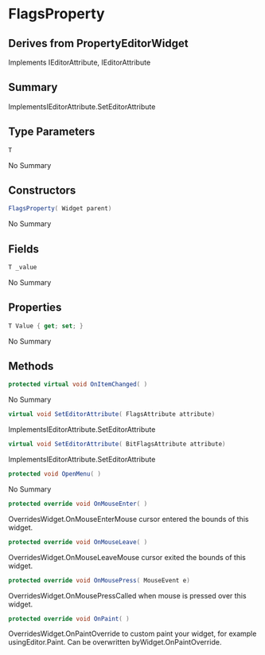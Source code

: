 # FlagsProperty<T>

## Derives from PropertyEditorWidget
Implements IEditorAttribute<FlagsAttribute>, IEditorAttribute<BitFlagsAttribute>

## Summary

ImplementsIEditorAttribute<T>.SetEditorAttribute
## Type Parameters

```c#
T
```
No Summary
## Constructors

```c#
FlagsProperty( Widget parent) 
```
No Summary
## Fields

```c#
T _value
```
No Summary
## Properties

```c#
T Value { get; set; } 
```
No Summary
## Methods

```c#
protected virtual void OnItemChanged( ) 
```
No Summary
```c#
virtual void SetEditorAttribute( FlagsAttribute attribute) 
```
ImplementsIEditorAttribute<T>.SetEditorAttribute
```c#
virtual void SetEditorAttribute( BitFlagsAttribute attribute) 
```
ImplementsIEditorAttribute<T>.SetEditorAttribute
```c#
protected void OpenMenu( ) 
```
No Summary
```c#
protected override void OnMouseEnter( ) 
```
OverridesWidget.OnMouseEnterMouse cursor entered the bounds of this widget.
```c#
protected override void OnMouseLeave( ) 
```
OverridesWidget.OnMouseLeaveMouse cursor exited the bounds of this widget.
```c#
protected override void OnMousePress( MouseEvent e) 
```
OverridesWidget.OnMousePressCalled when mouse is pressed over this widget.
```c#
protected override void OnPaint( ) 
```
OverridesWidget.OnPaintOverride to custom paint your widget, for example usingEditor.Paint. Can be overwritten byWidget.OnPaintOverride.
